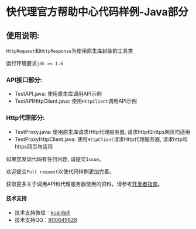 # 快代理官方帮助中心代码样例-Java部分

## 使用说明:
`HttpRequest`和`HttpResponse`为使用原生库封装的工具类

运行环境要求`jdk >= 1.6`

### API接口部分:
* TestAPI.java: 使用原生库调用API示例
* TestAPIHttpClient.java: 使用`HttpClient`调用API示例

### Http代理部分:
* TestProxy.java: 使用原生库请求Http代理服务器, 请求http和https网页均适用
* TestProxyHttpClient.java: 使用`HttpClient`请求Http代理服务器, 请求http和https网页均适用

如果您发现代码有任何问题, 请提交`Issue`。

欢迎提交`Pull request`以使代码样例更加完善。

获取更多关于调用API和代理服务器使用的资料，请参考[开发者指南](https://help.kuaidaili.com/dev/api/)。

#### 技术支持

* 技术支持微信：<a href="https://img.kuaidaili.com/img/service_wx.jpg">kuaidaili</a>
* 技术支持QQ：<a href="http://q.url.cn/CDksXo?_type=wpa&qidian=true">800849628</a>
